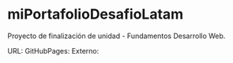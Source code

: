 # miPortafolioDesafioLatam
Proyecto de finalización de unidad - Fundamentos Desarrollo Web.

URL:
GitHubPages:
Externo: 
